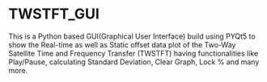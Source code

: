 # TWSTFT_GUI

This is a Python based GUI(Graphical User Interface) build using PYQt5 to show the Real-time as well as Static offset data plot of the Two-Way Satellite Time and Frequency Transfer (TWSTFT) having functionalities like Play/Pause, calculating Standard Deviation, Clear Graph, Lock % and many more.
